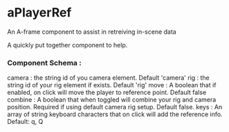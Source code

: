 # aPlayerRef
An A-frame component to assist in retreiving in-scene data

A quickly put together component to help.

### Component Schema :
camera : the string id of you camera element. Default 'camera'
rig : the string id of your rig element if exists. Default 'rig'
move : A boolean that if enabled, on click will move the player to reference point. Default false
combine : A boolean that when toggled will combine your rig and camera position. Required if using default camera rig setup. Default false.
keys : An array of string keyboard characters that on click will add the reference info. Default: q, Q
